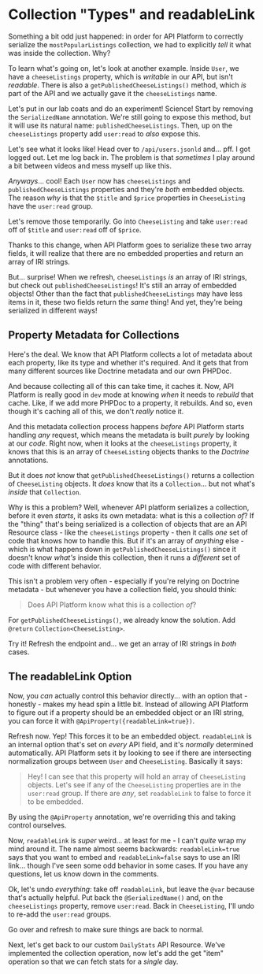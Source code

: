 # Collection "Types" and readableLink

Something a bit odd just happened: in order for API Platform to correctly serialize
the `mostPopularListings` collection, we had to explicitly *tell* it what was
inside the collection. Why?

To learn what's going on, let's look at another example. Inside `User`, we have
a `cheeseListings` property, which is *writable* in our API, but isn't *readable*.
There is also a `getPublishedCheeseListings()` method, which *is* part of the API
and we actually gave it the `cheeseListings` name.

Let's put in our lab coats and do an experiment! Science! Start by removing the
`SerializedName` annotation. We're still going to expose this method, but it will
use its natural name: `publishedCheeseListings`. Then, up on the `cheeseListings`
property add `user:read` to *also* expose this.

Let's see what it looks like! Head over to `/api/users.jsonld` and... pff. I got
logged out. Let me log back in. The problem is that *sometimes* I play around a
bit between videos and mess myself up like this.

*Anyways*... cool! Each `User` now has `cheeseListings` and `publishedCheeseListings`
properties and they're *both* embedded objects. The reason *why* is that the
`$title` and `$price` properties in `CheeseListing` have the `user:read` group.

Let's remove those temporarily. Go into `CheeseListing` and take `user:read` off
of `$title` and `user:read` off of `$price`.

Thanks to this change, when API Platform goes to serialize these two array fields,
it will realize that there are no embedded properties and return an array of IRI
strings.

But... surprise! When we refresh, `cheeseListings` *is* an array of IRI strings,
but check out `publishedCheeseListings`! It's still an array of embedded objects!
Other than the fact that `publishedCheeseListings` may have less items in it, these
two fields return the *same* thing! And yet, they're being serialized in
different ways!

## Property Metadata for Collections

Here's the deal. We know that API Platform collects a lot of metadata about
each property, like its type and whether it's required. And it gets that from
many different sources like Doctrine metadata and our own PHPDoc.

And because collecting all of this can take time, it caches it. Now,
API Platform is really good in `dev` mode at knowing *when* it needs to *rebuild*
that cache. Like, if we add more PHPDoc to a property, it rebuilds. And so, even
though it's caching all of this, we don't *really* notice it.

And this metadata collection process happens *before* API Platform starts handling
*any* request, which means the metadata is built *purely* by looking at our *code*.
Right now, when it looks at the `cheeseListings` property, it knows that
this is an array of `CheeseListing` objects thanks to the *Doctrine* annotations.

But it does *not* know that `getPublishedCheeseListings()` returns a collection
of `CheeseListing` objects. It *does* know that its a `Collection`... but not
what's *inside* that `Collection`.

Why is this a problem? Well, whenever API platform serializes a collection,
before it even *starts*, it asks its own metadata: what is this a collection *of*?
If the "thing" that's being serialized is a collection of objects that are an API
Resource class - like the `cheeseListings` property - then it calls *one* set of
code that knows how to handle this. But if it's an array of *anything* else - which
is what happens down in `getPublishedCheeseListings()` since it doesn't
know *what's* inside this collection, then it runs a *different* set of code with
different behavior.

This isn't a problem very often - especially if you're relying on Doctrine
metadata - but whenever you have a collection field, you should think:

> Does API Platform know what this is a collection *of*?

For `getPublishedCheeseListings()`, we already know the solution. Add `@return`
`Collection<CheeseListing>`.

Try it! Refresh the endpoint and... we get an array of IRI strings in *both* cases.

## The readableLink Option

Now, you *can* actually control this behavior directly... with an option
that - honestly - makes my head spin a little bit. Instead of allowing API Platform
to figure out if a property should be an embedded object or an IRI string, you can
force it with `@ApiProperty({readableLink=true})`.

Refresh now. Yep! This forces it to be an embedded object. `readableLink` is an
internal option that's set on *every* API field, and it's *normally* determined
automatically. API Platform sets it by looking to see if there are
intersecting normalization groups between `User` and `CheeseListing`. Basically
it says:

> Hey! I can see that this property will hold an array of `CheeseListing` objects.
> Let's see if any of the `CheeseListing` properties are in the `user:read` group.
> If there are *any*, set `readableLink` to false to force it to be embedded.

By using the `@ApiProperty` annotation, we're overriding this and taking control
ourselves.

Now, `readableLink` is *super* weird... at least for me - I can't *quite* wrap
my mind around it. The name almost seems backwards: `readableLink=true` says
that you want to embed and `readableLink=false` says to use an IRI link... though
I've seen some odd behavior in some cases. If you have any questions, let us know
down in the comments.

Ok, let's undo *everything*: take off `readableLink`, but leave the `@var` because
that's actually helpful. Put back the `@SerializedName()` and, on the `cheeseListings`
property, remove `user:read`. Back in `CheeseListing`, I'll undo to re-add the
`user:read` groups.

Go over and refresh to make sure things are back to normal.

Next, let's get back to our custom `DailyStats` API Resource. We've implemented
the collection operation, now let's add the get "item" operation so that we can
fetch stats for a *single* day.

